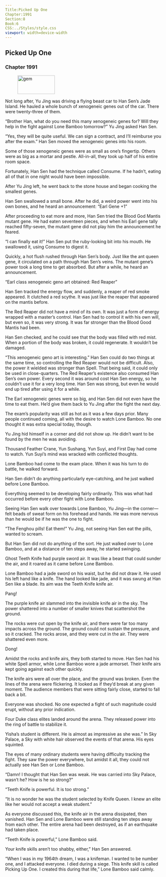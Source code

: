```yaml
---
Title:Picked Up One 
Chapter:1991 
Section:8 
Book:6 
CSS:../Styles/style.css 
viewport: width=device-width
---
```

  
## Picked Up One
### Chapter 1991
  
<figure>
	<img src="../Images/gem.gif" alt="gem" id="gem" width="120" height="60" />
</figure>
  

  
Not long after, Yu Jing was driving a flying beast car to Han Sen’s Jade Island. He hauled a whole bunch of xenogeneic genes out of the car. There were twenty-three of them.

“Brother Han, what do you need this many xenogeneic genes for? Will they help in the fight against Lone Bamboo tomorrow?” Yu Jing asked Han Sen.

“Yes, they will be quite useful. We can sign a contract, and I’ll reimburse you after the exam.” Han Sen moved the xenogeneic genes into his room.

Some of those xenogeneic genes were as small as one’s fingertip. Others were as big as a mortar and pestle. All-in-all, they took up half of his entire room space.

Fortunately, Han Sen had the technique called Consume. If he hadn’t, eating all of that in one night would have been impossible.

After Yu Jing left, he went back to the stone house and began cooking the smallest genes.

Han Sen swallowed a small bone. After he did, a weird power went into his own bones, and he heard an announcement: “Earl Gene +1”

After proceeding to eat more and more, Han Sen tried the Blood God Mantis mutant gene. He had eaten seventeen pieces, and when his Earl gene tally reached fifty-seven, the mutant gene did not play him the announcement he feared.

“I can finally eat it!” Han Sen put the ruby-looking bit into his mouth. He swallowed it, using Consume to digest it.

Quickly, a hot flush rushed through Han Sen’s body. Just like the ant queen gene, it circulated on a path through Han Sen’s veins. The mutant gene’s power took a long time to get absorbed. But after a while, he heard an announcement.

“Earl class xenogeneic geno art obtained: Red Reaper”

Han Sen tracked the energy flow, and suddenly, a reaper of red smoke appeared. It clutched a red scythe. It was just like the reaper that appeared on the mantis before.

The Red Reaper did not have a mind of its own. It was just a form of energy wrapped with a master’s control. Han Sen had to control it with his own will, but even so, it was very strong. It was far stronger than the Blood Good Mantis had been.

Han Sen checked, and he could see that the body was filled with red mist. When a portion of the body was broken, it could regenerate. It wouldn’t be damaged.

“This xenogeneic geno art is interesting.” Han Sen could do two things at the same time, so controlling the Red Reaper would not be difficult. Also, the power it wielded was stronger than Spell. That being said, it could only be used in close-quarters. The Red Reaper’s existence also consumed Han Sen’s own power. Every second it was around cost Han Sen energy, so he couldn’t use it for a very long time. Han Sen was strong, but even he would end up tired after using it for a while.

The Earl xenogeneic genes were so big, and Han Sen did not even have the time to eat them. He’d give them back to Yu Jing after the fight the next day.

The exam’s popularity was still as hot as it was a few days prior. Many people continued coming, all with the desire to watch Lone Bamboo. No one thought it was extra special today, though.

Yu Jing hid himself in a corner and did not show up. He didn’t want to be found by the men he was avoiding.

Thousand Feather Crane, Yun Sushang, Yun Suyi, and First Day had come to watch. Yun Suyi’s mind was wracked with conflicted thoughts.

Lone Bamboo had come to the exam place. When it was his turn to do battle, he walked forward.

Han Sen didn’t do anything particularly eye-catching, and he just walked before Lone Bamboo.

Everything seemed to be developing fairly ordinarily. This was what had occurred before every other fight with Lone Bamboo.

Seeing Han Sen walk over towards Lone Bamboo, Yu Jing—in the corner—felt beads of sweat form on his forehead and hands. He was more nervous than he would be if he was the one to fight.

“The Fenghou pills! Eat them!” Yu Jing, not seeing Han Sen eat the pills, wanted to scream.

But Han Sen did not do anything of the sort. He just walked over to Lone Bamboo, and at a distance of ten steps away, he started swinging.

Ghost Teeth Knife had purple sword air. It was like a beast that could sunder the air, and it roared as it came before Lone Bamboo.

Lone Bamboo had a jade sword on his waist, but he did not draw it. He used his left hand like a knife. The hand looked like jade, and it was swung at Han Sen like a blade. Its aim was the Teeth Knife knife air.

Pang!

The purple knife air slammed into the invisible knife air in the sky. The power shattered into a number of smaller knives that scattershot the ground.

The rocks were cut open by the knife air, and there were far too many impacts across the ground. The ground could not sustain the pressure, and so it cracked. The rocks arose, and they were cut in the air. They were shattered even more.

Dong!

Amidst the rocks and knife airs, they both started to move. Han Sen had his white Spell armor, while Lone Bamboo wore a jade armorset. Their knife airs kept going against each other quickly.

The knife airs were all over the place, and the ground was broken. Even the lines of the arena were flickering. It looked as if they’d break at any given moment. The audience members that were sitting fairly close, started to fall back a bit.

Everyone was shocked. No one expected a fight of such magnitude could erupt, without any prior indication.

Four Duke class elites landed around the arena. They released power into the ring of battle to stabilize it.

Yisha’s student is different. He is almost as impressive as she was.” In Sky Palace, a Sky with white hair observed the events of that arena. His eyes squinted.

The eyes of many ordinary students were having difficulty tracking the fight. They saw the power everywhere, but amidst it all, they could not actually see Han Sen or Lone Bamboo.

“Damn! I thought that Han Sen was weak. He was carried into Sky Palace, wasn’t he? How is he so strong?”

“Teeth Knife is powerful. It is too strong.”

“It is no wonder he was the student selected by Knife Queen. I knew an elite like her would not accept a weak student.”

As everyone discussed this, the knife air in the arena dissipated, then vanished. Han Sen and Lone Bamboo were still standing ten steps away from each other. The entire arena had been destroyed, as if an earthquake had taken place.

“Teeth Knife is powerful,” Lone Bamboo said.

Your knife skills aren’t too shabby, either,” Han Sen answered.

“When I was in my 1964th dream, I was a knifeman. I wanted to be number one, and I attacked everyone. I died during a siege. This knife skill is called Picking Up One. I created this during that life,” Lone Bamboo said calmly.